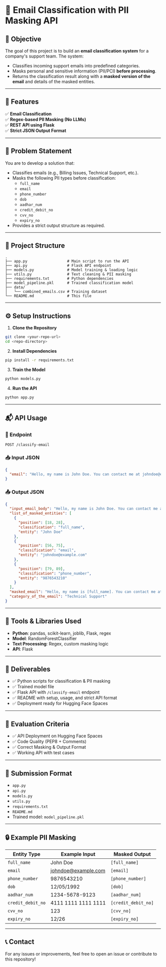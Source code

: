 
# 📧 Email Classification with PII Masking API

## 🧩 Objective

The goal of this project is to build an **email classification system** for a company's support team. The system:
- Classifies incoming support emails into predefined categories.
- Masks personal and sensitive information (PII/PCI) **before processing**.
- Returns the classification result along with a **masked version of the email** and details of the masked entities.

---

## 🚀 Features

✅ **Email Classification**  
✅ **Regex-based PII Masking (No LLMs)**  
✅ **REST API using Flask**  
✅ **Strict JSON Output Format**

---

## 🧠 Problem Statement

You are to develop a solution that:
- Classifies emails (e.g., Billing Issues, Technical Support, etc.).
- Masks the following PII types before classification:
  - `full_name`
  - `email`
  - `phone_number`
  - `dob`
  - `aadhar_num`
  - `credit_debit_no`
  - `cvv_no`
  - `expiry_no`
- Provides a strict output structure as required.

---

## 🔧 Project Structure

```
.
├── app.py                  # Main script to run the API
├── api.py                  # Flask API endpoint
├── models.py               # Model training & loading logic
├── utils.py                # Text cleaning & PII masking
├── requirements.txt        # Python dependencies
├── model_pipeline.pkl      # Trained classification model
├── data/
│   └── combined_emails.csv # Training dataset
└── README.md               # This file
```

---

## ⚙️ Setup Instructions

1. **Clone the Repository**

```bash
git clone <your-repo-url>
cd <repo-directory>
```

2. **Install Dependencies**

```bash
pip install -r requirements.txt
```

3. **Train the Model**

```bash
python models.py
```

4. **Run the API**

```bash
python app.py
```

---

## 📬 API Usage

### 🔗 Endpoint

`POST /classify-email`

### 📥 Input JSON

```json
{
  "email": "Hello, my name is John Doe. You can contact me at johndoe@example.com or 9876543210."
}
```

### 📤 Output JSON

```json
{
  "input_email_body": "Hello, my name is John Doe. You can contact me at johndoe@example.com or 9876543210.",
  "list_of_masked_entities": [
    {
      "position": [18, 28],
      "classification": "full_name",
      "entity": "John Doe"
    },
    {
      "position": [56, 75],
      "classification": "email",
      "entity": "johndoe@example.com"
    },
    {
      "position": [79, 89],
      "classification": "phone_number",
      "entity": "9876543210"
    }
  ],
  "masked_email": "Hello, my name is [full_name]. You can contact me at [email] or [phone_number].",
  "category_of_the_email": "Technical Support"
}
```

---

## 🧪 Tools & Libraries Used

- **Python**: pandas, scikit-learn, joblib, Flask, regex
- **Model**: RandomForestClassifier
- **Text Processing**: Regex, custom masking logic
- **API**: Flask

---

## 🧾 Deliverables

- ✅ Python scripts for classification & PII masking
- ✅ Trained model file
- ✅ Flask API with `/classify-email` endpoint
- ✅ README with setup, usage, and strict API format
- ✅ Deployment ready for Hugging Face Spaces

---

## 📌 Evaluation Criteria

- ✅ API Deployment on Hugging Face Spaces
- ✅ Code Quality (PEP8 + Comments)
- ✅ Correct Masking & Output Format
- ✅ Working API with test cases

---

## 📎 Submission Format

- `app.py`
- `api.py`
- `models.py`
- `utils.py`
- `requirements.txt`
- `README.md`
- Trained model: `model_pipeline.pkl`


---

## 🔒 Example PII Masking

| Entity Type      | Example Input                     | Masked Output                  |
|------------------|-----------------------------------|--------------------------------|
| `full_name`      | John Doe                          | `[full_name]`                  |
| `email`          | johndoe@example.com               | `[email]`                      |
| `phone_number`   | 9876543210                        | `[phone_number]`               |
| `dob`            | 12/05/1992                        | `[dob]`                        |
| `aadhar_num`     | 1234-5678-9123                    | `[aadhar_num]`                 |
| `credit_debit_no`| 4111 1111 1111 1111               | `[credit_debit_no]`            |
| `cvv_no`         | 123                               | `[cvv_no]`                     |
| `expiry_no`      | 12/26                             | `[expiry_no]`                  |

---

## 📞 Contact

For any issues or improvements, feel free to open an issue or contribute to this repository!
